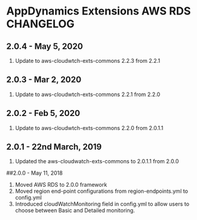 # AppDynamics Extensions AWS RDS CHANGELOG

## 2.0.4 - May 5, 2020
1. Update to aws-cloudwtch-exts-commons 2.2.3 from 2.2.1

## 2.0.3 - Mar 2, 2020
1. Update to aws-cloudwtch-exts-commons 2.2.1 from 2.2.0

## 2.0.2 - Feb 5, 2020
1. Update to aws-cloudwtch-exts-commons 2.2.0 from 2.0.1.1

## 2.0.1 - 22nd March, 2019
1. Updated the aws-cloudwatch-exts-commons to 2.0.1.1 from 2.0.0

##2.0.0 - May 11, 2018
1. Moved AWS RDS to 2.0.0 framework
2. Moved region end-point configurations from region-endpoints.yml to config.yml
3. Introduced cloudWatchMonitoring field in config.yml to allow users to choose between Basic and Detailed monitoring.

